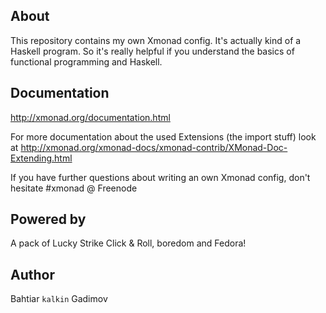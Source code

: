 About
-----
This repository contains my own Xmonad config.  It's actually kind of a Haskell
program. So it's really helpful if you understand the basics of functional
programming and Haskell.

Documentation
-------------
http://xmonad.org/documentation.html 

For more documentation about the used Extensions (the import stuff) look at
http://xmonad.org/xmonad-docs/xmonad-contrib/XMonad-Doc-Extending.html      

If you have further questions about writing an own Xmonad config, don't hesitate
\#xmonad @  Freenode

Powered by
----------
A pack of Lucky Strike Click & Roll, boredom and Fedora!

Author
------
Bahtiar `kalkin` Gadimov

